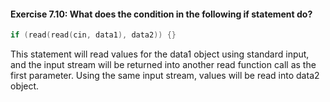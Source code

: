 #### Exercise 7.10: What does the condition in the following if statement do?

```cpp
if (read(read(cin, data1), data2)) {}
```

This statement will read values for the data1 object using standard input, and the input stream will be returned into another read function call as the first parameter. Using the same input stream, values will be read into data2 object.
